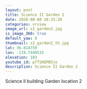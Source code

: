 ```yaml
---
layout: post
title: Science II Garden 2
date: 2020-08-08 10:33:20
categories: vrview
image_url: s2_garden2.jpg
is_image_360: true
default_yaw: 0
thumbnail: s2_garden2_th.jpg
lat: 36.814759
lon: -119.7440532
elevation: 103
youtube_id: p7TSHQPB5jo
description: Science II Garden 2
---
```

Science II building Garden location 2
